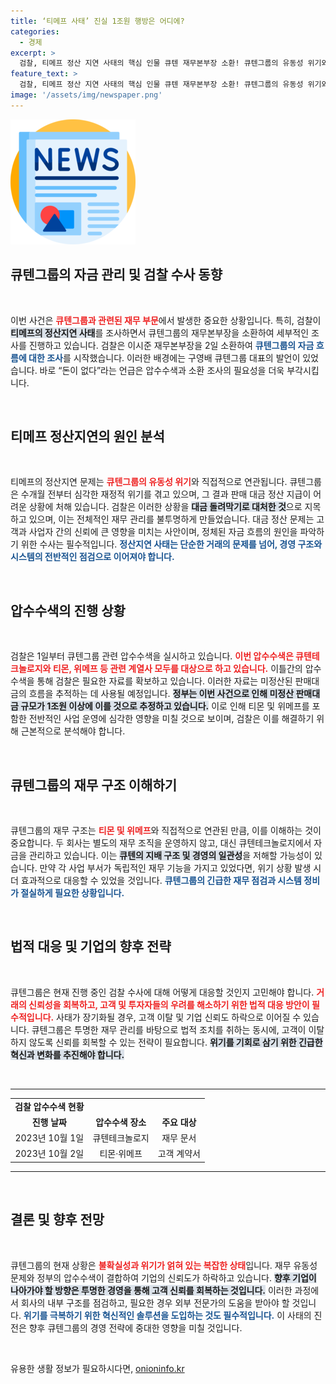```yaml
---
title: ‘티메프 사태’ 진실 1조원 행방은 어디에?
categories:
  - 경제
excerpt: >
  검찰, 티메프 정산 지연 사태의 핵심 인물 큐텐 재무본부장 소환! 큐텐그룹의 유동성 위기와 판매대금 미정산의 진실이 밝혀질까? 압수수색 지속 중인 이 시점, 과연 사건의 배후는 무엇일지 주목된다.
feature_text: >
  검찰, 티메프 정산 지연 사태의 핵심 인물 큐텐 재무본부장 소환! 큐텐그룹의 유동성 위기와 판매대금 미정산의 진실이 밝혀질까? 압수수색 지속 중인 이 시점, 과연 사건의 배후는 무엇일지 주목된다.
image: '/assets/img/newspaper.png'
---
```


<p><img src="/assets/img/newspaper.png" alt="kimp 속보" /></p>

<h2 data-ke-size="size26">큐텐그룹의 자금 관리 및 검찰 수사 동향</h2>

<p data-ke-size="size16">&nbsp;</p>

<p>이번 사건은 <b><span style="color: #ee2323;">큐텐그룹과 관련된 재무 부문</span></b>에서 발생한 중요한 상황입니다. 특히, 검찰이 <b><span style="background-color: #21538527;">티메프의 정산지연 사태</span></b>를 조사하면서 큐텐그룹의 재무본부장을 소환하여 세부적인 조사를 진행하고 있습니다. 검찰은 이시준 재무본부장을 2일 소환하여 <b><span style="color: #1a5490;">큐텐그룹의 자금 흐름에 대한 조사</span></b>를 시작했습니다. 이러한 배경에는 구영배 큐텐그룹 대표의 발언이 있었습니다. 바로 “돈이 없다”라는 언급은 압수수색과 소환 조사의 필요성을 더욱 부각시킵니다. </p>

<p data-ke-size="size16">&nbsp;</p>

<h2 data-ke-size="size26">티메프 정산지연의 원인 분석</h2>

<p data-ke-size="size16">&nbsp;</p>

<p>티메프의 정산지연 문제는 <b><span style="color: #ee2323;">큐텐그룹의 유동성 위기</span></b>와 직접적으로 연관됩니다. 큐텐그룹은 수개월 전부터 심각한 재정적 위기를 겪고 있으며, 그 결과 판매 대금 정산 지급이 어려운 상황에 처해 있습니다. 검찰은 이러한 상황을 <b><span style="background-color: #21538527;">대금 돌려막기로 대처한 것</span></b>으로 지목하고 있으며, 이는 전체적인 재무 관리를 불투명하게 만들었습니다. 대금 정산 문제는 고객과 사업자 간의 신뢰에 큰 영향을 미치는 사안이며, 정체된 자금 흐름의 원인을 파악하기 위한 수사는 필수적입니다. <b><span style="color: #1a5490;">정산지연 사태는 단순한 거래의 문제를 넘어, 경영 구조와 시스템의 전반적인 점검으로 이어져야 합니다.</span></b></p>

<p data-ke-size="size16">&nbsp;</p>

<h2 data-ke-size="size26">압수수색의 진행 상황</h2>

<p data-ke-size="size16">&nbsp;</p>

<p>검찰은 1일부터 큐텐그룹 관련 압수수색을 실시하고 있습니다. <b><span style="color: #ee2323;">이번 압수수색은 큐텐테크놀로지와 티몬, 위메프 등 관련 계열사 모두를 대상으로 하고 있습니다.</span></b> 이틀간의 압수수색을 통해 검찰은 필요한 자료를 확보하고 있습니다. 이러한 자료는 미정산된 판매대금의 흐름을 추적하는 데 사용될 예정입니다. <b><span style="background-color: #21538527;">정부는 이번 사건으로 인해 미정산 판매대금 규모가 1조원 이상에 이를 것으로 추정하고 있습니다.</span></b> 이로 인해 티몬 및 위메프를 포함한 전반적인 사업 운영에 심각한 영향을 미칠 것으로 보이며, 검찰은 이를 해결하기 위해 근본적으로 분석해야 합니다.</p>

<p data-ke-size="size16">&nbsp;</p>

<h2 data-ke-size="size26">큐텐그룹의 재무 구조 이해하기</h2>

<p data-ke-size="size16">&nbsp;</p>

<p>큐텐그룹의 재무 구조는 <b><span style="color: #ee2323;">티몬 및 위메프</span></b>와 직접적으로 연관된 만큼, 이를 이해하는 것이 중요합니다. 두 회사는 별도의 재무 조직을 운영하지 않고, 대신 큐텐테크놀로지에서 자금을 관리하고 있습니다. 이는 <b><span style="background-color: #21538527;">큐텐의 지배 구조 및 경영의 일관성</span></b>을 저해할 가능성이 있습니다. 만약 각 사업 부서가 독립적인 재무 기능을 가지고 있었다면, 위기 상황 발생 시 더 효과적으로 대응할 수 있었을 것입니다. <b><span style="color: #1a5490;">큐텐그룹의 긴급한 재무 점검과 시스템 정비가 절실하게 필요한 상황입니다.</span></b></p>

<p data-ke-size="size16">&nbsp;</p>

<h2 data-ke-size="size26">법적 대응 및 기업의 향후 전략</h2>

<p data-ke-size="size16">&nbsp;</p>

<p>큐텐그룹은 현재 진행 중인 검찰 수사에 대해 어떻게 대응할 것인지 고민해야 합니다. <b><span style="color: #ee2323;">거래의 신뢰성을 회복하고, 고객 및 투자자들의 우려를 해소하기 위한 법적 대응 방안이 필수적입니다.</span></b> 사태가 장기화될 경우, 고객 이탈 및 기업 신뢰도 하락으로 이어질 수 있습니다. 큐텐그룹은 투명한 재무 관리를 바탕으로 법적 조치를 취하는 동시에, 고객이 이탈하지 않도록 신뢰를 회복할 수 있는 전략이 필요합니다. <b><span style="background-color: #21538527;">위기를 기회로 삼기 위한 긴급한 혁신과 변화를 추진해야 합니다.</span></b> </p>

<p data-ke-size="size16">&nbsp;</p>

<hr>

<table style="width: 100%;">
    <tr>
        <td style="text-align: center; height: 17px;"><b>검찰 압수수색 현황</b></td>
    </tr>
    <tr>
        <td style="text-align: center; height: 17px;"><b>진행 날짜</b></td>
        <td style="text-align: center; height: 17px;"><b>압수수색 장소</b></td>
        <td style="text-align: center; height: 17px;"><b>주요 대상</b></td>
    </tr>
    <tr>
        <td style="text-align: center; height: 17px;">2023년 10월 1일</td>
        <td style="text-align: center; height: 17px;">큐텐테크놀로지</td>
        <td style="text-align: center; height: 17px;">재무 문서</td>
    </tr>
    <tr>
        <td style="text-align: center; height: 17px;">2023년 10월 2일</td>
        <td style="text-align: center; height: 17px;">티몬·위메프</td>
        <td style="text-align: center; height: 17px;">고객 계약서</td>
    </tr>
</table>

<hr>

<p data-ke-size="size16">&nbsp;</p>

<h2 data-ke-size="size26">결론 및 향후 전망</h2>

<p data-ke-size="size16">&nbsp;</p>

<p>큐텐그룹의 현재 상황은 <b><span style="color: #ee2323;">불확실성과 위기가 얽혀 있는 복잡한 상태</span></b>입니다. 재무 유동성 문제와 정부의 압수수색이 결합하여 기업의 신뢰도가 하락하고 있습니다. <b><span style="background-color: #21538527;">향후 기업이 나아가야 할 방향은 투명한 경영을 통해 고객 신뢰를 회복하는 것입니다.</span></b> 이러한 과정에서 회사의 내부 구조를 점검하고, 필요한 경우 외부 전문가의 도움을 받아야 할 것입니다. <b><span style="color: #1a5490;">위기를 극복하기 위한 혁신적인 솔루션을 도입하는 것도 필수적입니다.</span></b> 이 사태의 진전은 향후 큐텐그룹의 경영 전략에 중대한 영향을 미칠 것입니다. </p>

<p data-ke-size="size16">&nbsp;</p>
유용한 생활 정보가 필요하시다면, <a href="https://onioninfo.kr" rel="dofollow">onioninfo.kr</a>


